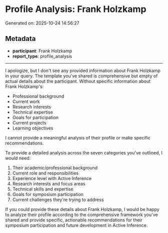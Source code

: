 # Profile Analysis: Frank Holzkamp

Generated on: 2025-10-24 14:56:27

## Metadata

- **participant**: Frank Holzkamp
- **report_type**: profile_analysis

---

I apologize, but I don't see any provided information about Frank Holzkamp in your query. The template you've shared is comprehensive but empty of actual details about the participant. Without specific information about Frank Holzkamp's:

- Professional background
- Current work
- Research interests
- Technical expertise
- Goals for participation
- Current projects
- Learning objectives

I cannot provide a meaningful analysis of their profile or make specific recommendations.

To provide a detailed analysis across the seven categories you've outlined, I would need:

1. Their academic/professional background
2. Current role and responsibilities
3. Experience level with Active Inference
4. Research interests and focus areas
5. Technical skills and expertise
6. Goals for symposium participation
7. Current challenges they're trying to address

If you could provide these details about Frank Holzkamp, I would be happy to analyze their profile according to the comprehensive framework you've shared and provide specific, actionable recommendations for their symposium participation and future development in Active Inference.
